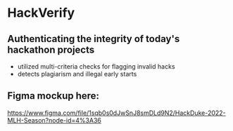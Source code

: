 # HackVerify

## Authenticating the integrity of today's hackathon projects
- utilized multi-criteria checks for flagging invalid hacks
- detects plagiarism and illegal early starts 

## Figma mockup here:
https://www.figma.com/file/1sqb0s0dJwSnJ8smDLd9N2/HackDuke-2022-MLH-Season?node-id=4%3A36
